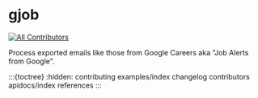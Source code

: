 # gjob

[![All Contributors](https://img.shields.io/github/all-contributors/blakeNaccarato/gjob?color=ee8449&style=flat-square)](contributors)

Process exported emails like those from Google Careers aka "Job Alerts from Google".

:::{toctree}
:hidden:
contributing
examples/index
changelog
contributors
apidocs/index
references
:::
